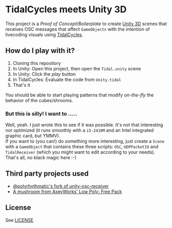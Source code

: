 # TidalCycles meets Unity 3D

This project is a *Proof of Concept*/*Boilerplate* to create [Unity 3D](https://unity3d.com/) scenes that receives OSC messages that affect `GameObjects` with the intention of livecoding visuals using [TidalCycles](http://tidalcycles.org/).

## How do I play with it?

1. Cloning this repository  
2. In Unity: Open this project, then open the `Tidal.unity` scene  
3. In Unity: Click the *play* button  
4. In TidalCycles: Evaluate the code from `Unity.tidal`  
4. That's it  

You should be able to start playing patterns that modify *on-the-fly* the behavior of the cubes/shrooms.

### But this is silly! I want to .....

Well, yeah. I just wrote this to see if it was possible. It's not that interesting nor optimized (it runs smoothly with a `i5-2410M` and an Intel integrated graphic card, but YMMV).  
If you want to (you can!) do something more interesting, just create a `Scene` with a `GameObject` that contains these three scripts: `OSC`, `UDPPacketIO` and `TidalReceiver` (which you might want to edit according to your needs). That's all, no black magic here :-)

## Third party projects used

* [@polyrhythmatic's fork of unity-osc-receiver](https://github.com/polyrhythmatic/unity-osc-receiver/)
* [A mushroom from AxeyWorks' Low Poly: Free Pack](https://www.assetstore.unity3d.com/en/#!/content/58821)

## License

See [LICENSE](LICENSE)
